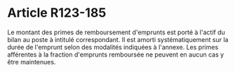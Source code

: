 # Article R123-185

Le montant des primes de remboursement d'emprunts est porté à l'actif du bilan au poste à intitulé correspondant. Il est amorti systématiquement sur la durée de l'emprunt selon des modalités indiquées à l'annexe. Les primes afférentes à la fraction d'emprunts remboursée ne peuvent en aucun cas y être maintenues.